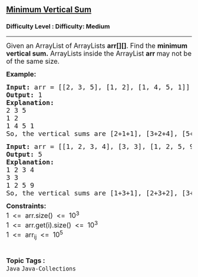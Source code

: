 <h2><a href="https://www.geeksforgeeks.org/problems/minimum-vertical-sum-1593518814/1?page=1&difficulty=Medium&status=unsolved,attempted&sortBy=accuracy">Minimum Vertical Sum</a></h2><h3>Difficulty Level : Difficulty: Medium</h3><hr><div class="problems_problem_content__Xm_eO"><p><span style="font-size: 18px;">Given an ArrayList of ArrayLists <strong>arr[][]</strong>. Find the <strong>minimum vertical sum.</strong> ArrayLists inside the ArrayList <strong>arr </strong>may not be of the same size.</span></p>
<p><strong><span style="font-size: 18px;">Example:</span></strong></p>
<pre><span style="font-size: 18px;"><strong>Input: </strong>arr = [[2, 3, 5], [1, 2], [1, 4, 5, 1]]</span>
<span style="font-size: 18px;"><strong>Output: </strong>1</span>
<strong><span style="font-size: 18px;">Explanation:</span></strong><span style="font-size: 18px;">
2 3 5
1 2
1 4 5 1
So, the vertical sums are [2+1+1], [3+2+4], [5+5], [1]. 1 is the minimum vertical sum.</span></pre>
<pre><strong><span style="font-size: 18px;">Input: </span></strong><span style="font-size: 18px;">arr = [[1, 2, 3, 4], [3, 3], [1, 2, 5, 9]]<br><strong>Output:</strong> 5<br><strong>Explanation:</strong><br>1 2 3 4<br>3 3<br>1 2 5 9<br>So, the vertical sums are [1+3+1], [2+3+2], [3+5], [4+9]. 5 is the minimum vertical sum.</span></pre>
<p><span style="font-size: 18px;"><strong>Constraints:</strong><br>1 &nbsp;&lt;= &nbsp;arr.size() &nbsp;&lt;= &nbsp;10<sup>3</sup><br>1 &nbsp;&lt;= &nbsp;arr.get(i).size() &nbsp;&lt;= &nbsp;10<sup>3</sup><br>1 &nbsp;&lt;= &nbsp;arr<sub>ij</sub>&nbsp; &lt;= &nbsp;10<sup>5</sup></span></p></div><br><p><span style=font-size:18px><strong>Topic Tags : </strong><br><code>Java</code>&nbsp;<code>Java-Collections</code>&nbsp;